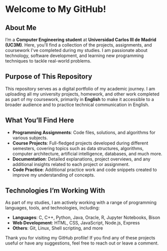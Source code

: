 # Welcome to My GitHub!

## About Me
I’m a **Computer Engineering student** at **Universidad Carlos III de Madrid (UC3M)**. Here, you'll find a collection of the projects, assignments, and coursework I've completed during my studies. I am passionate about technology, software development, and learning new programming techniques to tackle real-world problems.

## Purpose of This Repository
This repository serves as a digital portfolio of my academic journey. I am uploading all my university projects, homework, and other work completed as part of my coursework, primarily in **English** to make it accessible to a broader audience and to practice technical communication in English.

## What You’ll Find Here
- **Programming Assignments**: Code files, solutions, and algorithms for various subjects.
- **Course Projects**: Full-fledged projects developed during different semesters, covering topics such as data structures, algorithms, computer architecture, artificial intelligence, databases, and much more.
- **Documentation**: Detailed explanations, project overviews, and any additional insights related to each project or assignment.
- **Code Practice**: Additional practice work and code snippets created to improve my understanding of concepts.

## Technologies I’m Working With
As part of my studies, I am actively working with a range of programming languages, tools, and technologies, including:
- **Languages**: C, C++, Python, Java, Oracle, R, Jupyter Notebooks, Bison
- **Web Development**: HTML, CSS, JavaScript, Node.js, Express
- **Others**: Git, Linux, Shell scripting, and more

Thank you for visiting my GitHub profile! If you find any of these projects useful or have any suggestions, feel free to reach out or leave a comment.

